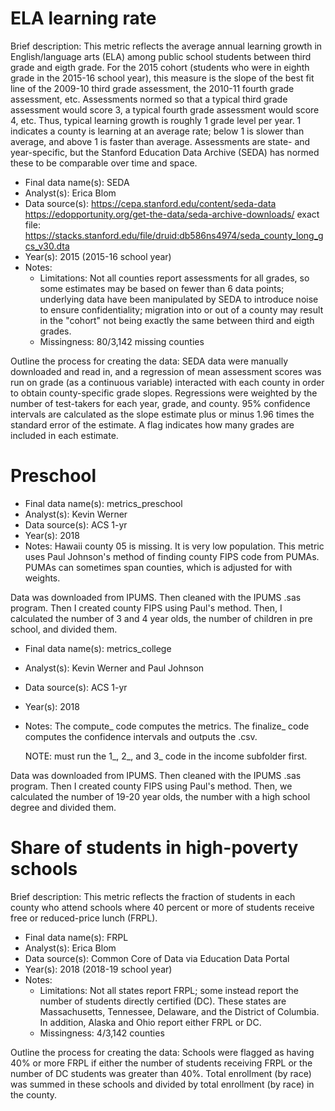 # ELA learning rate

Brief description: This metric reflects the average annual learning growth 
in English/language arts (ELA) among public school students between third 
grade and eigth grade. For the 2015 cohort (students who were in eighth 
grade in the 2015-16 school year), this measure is the slope of the best fit
line of the 2009-10 third grade assessment, the 2010-11 fourth grade assessment,
etc. Assessments normed so that a typical third grade assessment would score 3,
a typical fourth grade assessment would score 4, etc. Thus, typical learning growth
is roughly 1 grade level per year. 1 indicates a county is learning at an average rate;
below 1 is slower than average, and above 1 is faster than average. Assessments are 
state- and year-specific, but the Stanford Education Data Archive (SEDA) has normed 
these to be comparable over time and space.

* Final data name(s): SEDA
* Analyst(s): Erica Blom
* Data source(s): https://cepa.stanford.edu/content/seda-data
	https://edopportunity.org/get-the-data/seda-archive-downloads/ 
	exact file: https://stacks.stanford.edu/file/druid:db586ns4974/seda_county_long_gcs_v30.dta
* Year(s): 2015 (2015-16 school year)
* Notes:
    * Limitations: Not all counties report assessments for all grades, so some estimates
	may be based on fewer than 6 data points; underlying data have been manipulated by SEDA
	to introduce noise to ensure confidentiality; migration into or out of a county may
	result in the "cohort" not being exactly the same between third and eigth grades.
    * Missingness: 80/3,142 missing counties

Outline the process for creating the data: SEDA data were manually downloaded
and read in, and a regression of mean assessment scores was run on grade (as a continuous
variable) interacted with each county in order to obtain county-specific grade slopes.
Regressions were weighted by the number of test-takers for each year, grade, and county. 
95% confidence intervals are calculated as the slope estimate plus or minus 1.96 times
the standard error of the estimate. A flag indicates how many grades are included in
each estimate.   

# Preschool

* Final data name(s): metrics_preschool
* Analyst(s): Kevin Werner
* Data source(s): ACS 1-yr
* Year(s): 2018
* Notes:
		Hawaii county 05 is missing. It is very low population.
		This metric uses Paul Johnson's method of finding county FIPS code from PUMAs.
		PUMAs can sometimes span counties, which is adjusted for with weights.

Data was downloaded from IPUMS. Then cleaned with the IPUMS .sas program. Then I created
county FIPS using Paul's method. Then, I calculated the number of 3 and 4 year olds, 
the number of children in pre school, and divided them. 


* Final data name(s): metrics_college
* Analyst(s): Kevin Werner and Paul Johnson
* Data source(s): ACS 1-yr
* Year(s): 2018
* Notes:
	The compute_ code computes the metrics. The finalize_ code computes the
	confidence intervals and outputs the .csv.
	
	NOTE: must run the 1_, 2_, and 3_ code in the income subfolder first.

Data was downloaded from IPUMS. Then cleaned with the IPUMS .sas program. Then I created
county FIPS using Paul's method. Then, we calculated the number of 19-20 year olds, 
the number with a high school degree and divided them. 

# Share of students in high-poverty schools

Brief description: This metric reflects the fraction of students in each county who attend
schools where 40 percent or more of students receive free or reduced-price lunch (FRPL). 

* Final data name(s): FRPL
* Analyst(s): Erica Blom
* Data source(s): Common Core of Data via Education Data Portal
* Year(s): 2018 (2018-19 school year)
* Notes:
    * Limitations: Not all states report FRPL; some instead report the number of students
	directly certified (DC). These states are Massachusetts, Tennessee, Delaware, and the 
	District of Columbia. In addition, Alaska and Ohio report either FRPL or DC.
    * Missingness: 4/3,142 counties

Outline the process for creating the data: Schools were flagged as having 40% or more FRPL
if either the number of students receiving FRPL or the number of DC students was greater than
40%. Total enrollment (by race) was summed in these schools and divided by total enrollment 
(by race) in the county. 
